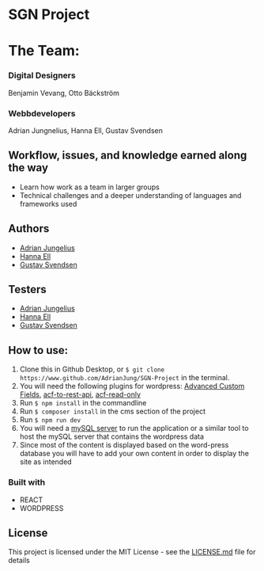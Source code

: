 # SGN Project

# The Team:

### Digital Designers

Benjamin Vevang, Otto Bäckström

### Webbdevelopers

Adrian Jungnelius, Hanna Ell, Gustav Svendsen

## Workflow, issues, and knowledge earned along the way

- Learn how work as a team in larger groups
- Technical challenges and a deeper understanding of languages and frameworks used

## Authors

- [Adrian Jungelius](https://github.com/AdrianJung)
- [Hanna Ell](https://github.com/Hannaell)
- [Gustav Svendsen](https://github.com/gsvendsen)

## Testers

- [Adrian Jungelius](https://github.com/AdrianJung)
- [Hanna Ell](https://github.com/Hannaell)
- [Gustav Svendsen](https://github.com/gsvendsen)

## How to use:

1. Clone this in Github Desktop, or `$ git clone https://www.github.com/AdrianJung/SGN-Project` in the terminal.
2. You will need the following plugins for wordpress: [Advanced Custom Fields](https://wordpress.org/plugins/advanced-custom-fields), [acf-to-rest-api](https://github.com/airesvsg/acf-to-rest-api), [acf-read-only](https://github.com/quantity-digital/acf-read-only)
3. Run `$ npm install` in the commandline
4. Run `$ composer install` in the cms section of the project
5. Run `$ npm run dev`
6. You will need a [mySQL server](https://www.mamp.info/en/) to run the application or a similar tool to host the mySQL server that contains the wordpress data
7. Since most of the content is displayed based on the word-press database you will have to add your own content in order to display the site as intended

### Built with

- REACT
- WORDPRESS

## License

This project is licensed under the MIT License - see the [LICENSE.md](LICENSE.md) file for details
